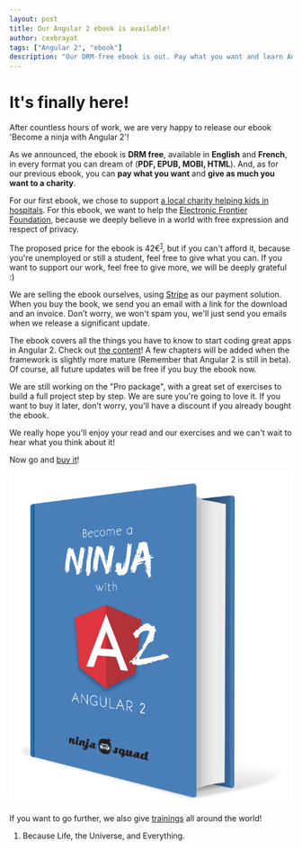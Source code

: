 ```yaml
---
layout: post
title: Our Angular 2 ebook is available!
author: cexbrayat
tags: ["Angular 2", "ebook"]
description: "Our DRM-free ebook is out. Pay what you want and learn Angular 2!"
---
```


# It's finally here!

After countless hours of work, we are very happy to release our ebook 'Become a ninja with Angular 2'!

As we announced, the ebook is **DRM free**, available in **English** and **French**,
in every format you can dream of (**PDF, EPUB, MOBI, HTML**).
And, as for our previous ebook, you can **pay what you want** and **give as much you want to a charity**.

For our first ebook, we chose to support [a local charity helping kids in hospitals](http://www.docteursouris.fr/).
For this ebook, we want to help the [Electronic Frontier Foundation](https://www.eff.org/),
because we deeply believe in a world with free expression and respect of privacy.

The proposed price for the ebook is 42€<sup><a href="#footnote-1">1</a></sup>, but if you can't afford it,
because you're unemployed or still a student, feel free to give what you can.
If you want to support our work, feel free to give more, we will be deeply grateful :)

We are selling the ebook ourselves, using [Stripe](https://stripe.com/fr) as our payment solution.
When you buy the book, we send you an email with a link for the download and an invoice.
Don’t worry, we won't spam you, we'll just send you emails when we release a significant update.

The ebook covers all the things you have to know to start coding great apps in Angular 2.
Check out [the content](https://books.ninja-squad.com/angular2#toc)!
A few chapters will be added when the framework is slightly more mature
(Remember that Angular 2 is still in beta).
Of course, all future updates will be free if you buy the ebook now.

We are still working on the "Pro package", with a great set of exercises to build a full project step by step.
We are sure you're going to love it.
If you want to buy it later, don't worry, you'll have a discount if you already bought the ebook.

We really hope you'll enjoy your read and our exercises and we can't wait to hear what you think about it!

Now go and [buy it](https://books.ninja-squad.com/angular2#buy)!

<p style="text-align: center;">
<img itemprop="image" class="img-responsive" src="/assets/images/ng2-ebook/ng2-cover.png" alt="Become a ninja with Angular 2" />
</p>

If you want to go further, we also give [trainings](http://ninja-squad.com/training/angular2) all around the world! 

<ol class="footnote">
  <li id="footnote-1">
Because Life, the Universe, and Everything.
  </li>
</ol>
